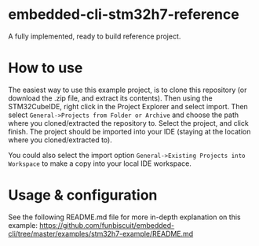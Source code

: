 # embedded-cli-stm32h7-reference
A fully implemented, ready to build reference project.

# How to use
The easiest way to use this example project, is to clone this repository (or download the .zip file, and extract its contents).
Then using the STM32CubeIDE, right click in the Project Explorer and select import.
Then select `General->Projects from Folder or Archive` and choose the path where you cloned/extracted the repository to.
Select the project, and click finish. The project should be imported into your IDE (staying at the location where you cloned/extracted to).

You could also select the import option `General->Existing Projects into Workspace` to make a copy into your local IDE workspace.

# Usage & configuration
See the following README.md file for more in-depth explanation on this example:
https://github.com/funbiscuit/embedded-cli/tree/master/examples/stm32h7-example/README.md

